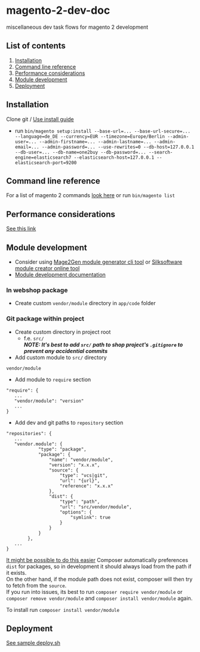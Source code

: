 # magento-2-dev-doc
miscellaneous dev task flows for magento 2 development

## List of contents
1. [Installation](#installation)
2. [Command line reference](#command-line-reference)
3. [Performance considerations](#performance-considerations)
4. [Module development](#module-development)
5. [Deployment](#deployment)

## Installation
Clone git / [Use install guide](https://devdocs.magento.com/guides/v2.4/install-gde/composer.html)
* run `bin/magento setup:install --base-url=... --base-url-secure=... --language=de_DE --currency=EUR --timezone=Europe/Berlin --admin-user=... --admin-firstname=... --admin-lastname=... --admin-email=... --admin-password=... --use-rewrites=0 --db-host=127.0.0.1 --db-user=... --db-name=one2buy --db-password=... --search-engine=elasticsearch7 --elasticsearch-host=127.0.0.1 --elasticsearch-port=9200`

## Command line reference
For a list of magento 2 commands [look here](https://devdocs.magento.com/guides/v2.4/config-guide/cli/config-cli-subcommands.html) or run `bin/magento list`

## Performance considerations
[See this link](https://www.atwix.com/magento-2/ways-to-make-theme-faster/)

## Module development
* Consider using [Mage2Gen module generator cli tool](https://pypi.org/project/Mage2Gen/) or [Silksoftware module creator online tool](https://modulecreator.silksoftware.com/magento-module-creator/magento2-module-creator.php)
* [Module development documentation](https://devdocs.magento.com/videos/fundamentals/create-a-new-module/)
### In webshop package
* Create custom `vendor/module` directory in `app/code` folder
### Git package within project
* Create custom directory in project root
  * f.e. `src/`  
**_NOTE: It's best to add `src/` path to shop project's `.gitignore` to prevent any accidential commits_**  
* Add custom module to `src/` directory
```
vendor/module
```
* Add module to `require` section
```
"require": {
   ...
   "vendor/module": "version"
   ...
}
```
* Add dev and git paths to `repository` section
```
"repositories": {
   ...
   "vendor.module": {
            "type": "package",
            "package": {
                "name": "vendor/module",
                "version": "x.x.x",
                "source": {
                    "type": "vcs|git",
                    "url": "{url}",
                    "reference": "x.x.x"
                },
                "dist": {
                    "type": "path",
                    "url": "src/vendor/module",
                    "options": {
                        "symlink": true
                    }
                }
            }
        },
   ...
}
```
[It might be possible to do this easier](https://laracasts.com/discuss/channels/general-discussion/switch-composer-package-from-vcs-to-path-and-back)
Composer automatically preferences `dist` for packages, so in development it should always load from the path if it exists.  
On the other hand, if the module path does not exist, composer will then try to fetch from the `source`.  
If you run into issues, its best to run `composer require vendor/module` or `composer remove vendor/module` and `composer install vendor/module` again.

To install run `composer install vendor/module`

## Deployment
[See sample deploy.sh](https://github.com/Luc4G3r/magento-2-dev-doc/blob/main/SAMPLES/deploy.sh)
